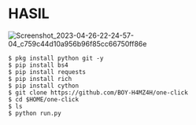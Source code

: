 # HASIL
![Screenshot_2023-04-26-22-24-57-04_c759c44d10a956b96f85cc66750ff86e](https://user-images.githubusercontent.com/88397313/234645682-c4d31472-9f56-4dca-82ec-1f015bf1e28b.png)

```
$ pkg install python git -y
$ pip install bs4
$ pip install requests
$ pip install rich
$ pip install cython
$ git clone https://github.com/BOY-H4MZ4H/one-click
$ cd $HOME/one-click
$ ls
$ python run.py
```
